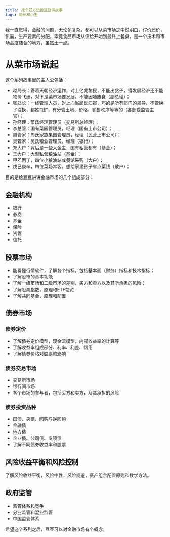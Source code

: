 ```yaml
---
title: 找个好方法给豆豆讲故事
tags: 局长和小王
---
```

我一直觉得，金融的问题，无论多复杂，都可以从菜市场之中说明白，讨价还价，供需，生产要素的分配，毕竟食品市场从供给开始到最终上餐桌，是一个技术和市场高度结合的地方，虽然土一点。

# 从菜市场说起
这个系列故事里的主人公包括：
* 赵局长：管着天朝经济运作，对上亿兆黎民，不能出岔子，得发展经济还不能物价飞涨，对下是菜市场要发展，不能因噎废食（副总理）；
* 钱处长：一线管理人员，对上向赵局长汇报，巧的是所有部门的领导，不管换了没换，都姓“钱”，有分管土地、价格、销售秩序等等的（各部委监管主官）；
* 孙经理：菜场经理管理员（交易所总经理）；
* 李总管：国有菜园管理员，经理（国有上市公司）；
* 周管家：周氏家族果园管理员，经理（民营上市公司）；
* 吴管家：吴氏粮业管理员，经理（银行）；
* 郑大户：背后是一些大金主，国有私营都有（基金）；
* 王大户：大型私营粮油站（基金）；
* 甲乙丙丁，四位小粮油站或餐馆采购（大户）；
* 戊己庚辛，四位菜场常客，想给家里孩子省点菜钱（散户）；

目的是给豆豆讲讲金融市场的几个组成部分：
## 金融机构

* 银行
* 券商
* 基金
* 保险
* 资管
* 信托

## 股票市场

* 能看懂行情软件，了解各个指标，包括基本面（财务）指标和技术指标；
* 了解股市的基本功能
* 了解一级市场和二级市场的差别，买方和卖方以及其所承担的风险；
* 了解股票指数，原理和ETF投资
* 了解共同基金，原理和配置

## 债券市场

### 债券定价
* 了解债券定价模型，现金流模型，内部收益率的计算等
* 了解收益率组成部分、利率、利差、信用
* 了解债券价格对股票的影响

### 债券交易市场

* 交易所市场
* 银行间市场
* 各个市场的参与者，包括买方和卖方，及其承担的风险

### 债券投资品种

* 国债、央票、回购与逆回购
* 金融债
* 地方债
* 企业债、公司债、专项债
* 了解不同债券收益率和股票



## 风险收益平衡和风险控制

了解风险收益平衡，风险中性，风险规避，资产组合配置原则和数学方法。

## 政府监管
* 监管体系和竞争
* 分业监管和混业监管
* 中国监管体系

希望这个系列之后，豆豆可以对金融市场有个概念。